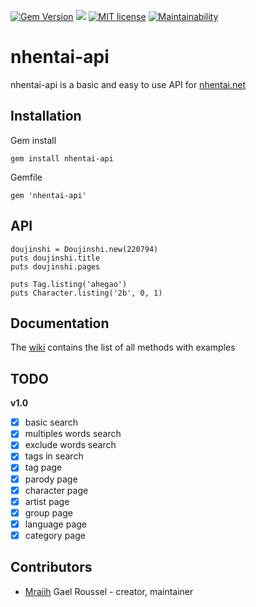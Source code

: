 [![Gem Version](https://badge.fury.io/rb/nhentai-api.png)](https://badge.fury.io/rb/nhentai-api)
![](https://ruby-gem-downloads-badge.herokuapp.com/nhentai-api?type=total&color=red&style=flat)
[![MIT license](https://img.shields.io/badge/License-MIT-blue.svg)](https://lbesson.mit-license.org/)
[![Maintainability](https://api.codeclimate.com/v1/badges/02e6104284d2f96e502c/maintainability)](https://codeclimate.com/github/Mraiih/nhentai-api/maintainability)

# nhentai-api

nhentai-api is a basic and easy to use API for [nhentai.net](https://nhentai.net)

## Installation

Gem install
```
gem install nhentai-api
```

Gemfile
```
gem 'nhentai-api'
```

## API
```
doujinshi = Doujinshi.new(220794)
puts doujinshi.title
puts doujinshi.pages

puts Tag.listing('ahegao')
puts Character.listing('2b', 0, 1)
```

## Documentation
The [wiki](https://github.com/Mraiih/nhentai-api/wiki/Documentation) contains the list of all methods with examples

## TODO
**v1.0**
- [x] basic search
- [x] multiples words search
- [x] exclude words search
- [x] tags in search
- [x] tag page
- [x] parody page
- [x] character page
- [x] artist page
- [x] group page
- [x] language page
- [x] category page

## Contributors

- [Mraiih](https://github.com/Mraiih) Gael Roussel - creator, maintainer
